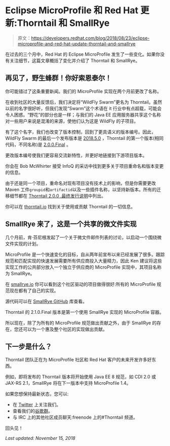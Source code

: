# Eclipse MicroProfile 和 Red Hat 更新:Thorntail 和 SmallRye

> 原文：<https://developers.redhat.com/blog/2018/08/23/eclipse-microprofile-and-red-hat-update-thorntail-and-smallrye>

在过去的三个月中，Red Hat 的 Eclipse MicroProfile 发生了一些变化。如果你没有关注细节，这篇文章概括了变化并介绍了 Thorntail 和 SmallRye。

## 再见了，野生蜂群！你好索恩泰尔！

你可能错过了这条重要新闻。我们的 MicroProfile 实现在两个月前更改了名称。

在收到社区的大量反馈后，我们决定将“WildFly Swarm”更名为 Thorntail。虽然以前的名字很好听，但我们发现“Swarm”这个术语在 it 行业中有点超载，可能会令人困惑。“野花”的部分也是一样；与我们的 Java EE 应用服务器共享这个名称对一些用户来说是混淆的来源，使他们认为这是 WildFly 的子项目。

有了这个名字，我们也改变了版本控制，回到了更具语义的版本编号。因此，WildFly Swarm 的最后一个发布版本是 [2018.5.0](http://wildfly-swarm.io/posts/announcing-wildfly-swarm-2018-5-0/) ，Thorntail 的第一个版本(相同代码，不同名称)是 [2.0.0.Final](http://wildfly-swarm.io/posts/announcing-thorntail-2-0-0-final/) 。

更改版本编号使我们更容易交流新特性，并更好地链接到下游项目版本。

你会在 Bob McWhirter 接受 InfoQ 的采访中找到更多关于项目重命名和版本变更的信息。

由于还是同一个项目，重命名对现有项目没有技术上的影响，但是你需要更改 Maven 工件`groupid`和`artifactid`以及一些插件名称，以坚持新版本。所有的迁移细节都在 [Thorntail 2.0.0 .最终发行说明](http://wildfly-swarm.io/posts/announcing-thorntail-2-0-0-final/)中列出。

你可以在 [thorntail.io](http://thorntail.io) 找到关于使用或贡献 Thorntail 的一切信息。

## SmallRye 来了，这是一个共享的微文件实现

几个月前，肯·芬尼根发起了一个关于微文件邮件列表的讨论，以启动一个围绕微文件实现的计划。

MicroProfile 是一个快速变化的目标，自从两年前宣布以来已经发展了很多。跟踪规范和匹配实现的快速发展需要所有供应商投入大量精力，因此 Ken 建议将这些实现工作的公共部分放入一个独立于供应商的 MicroProfile 实现中，其项目名称为 SmallRye。

在 [smallrye.io](https://www.smallrye.io/) 你可以看到这个社区驱动的项目做得很好:所有的 MicroProfile 规范现在都有了自己的实现。

源代码可以在 [SmallRye GitHub](https://github.com/smallrye) 库查看。

Thorntail 的 2.1.0.Final 版本是第一个使用 SmallRye 实现的 MicroProfile 容器。

所以现在，除了为所有的 MicroProfile 规范做出贡献之外，由于 SmallRye 的存在，您还可以为一个惠及整个社区的实现做出贡献。

## 下一步是什么？

Thorntail 团队正在为 MicroProfile 社区和 Red Hat 客户的未来开发许多好东西。

例如，即将发布的 Thorntail 版本将开始使用 Java EE 8 规范，如 CDI 2.0 或 JAX-RS 2.1，SmallRye 将在下一版本中支持 MicroProfile 1.4。

如果您想保持最新状态，您可以:

*   在 [Twitter](https://twitter.com/thorntail_io) 上关注我们。
*   查看我们的[谷歌群](https://groups.google.com/forum/#!forum/thorntail)。
*   与 IRC 上的其他社区成员聊天:freenode 上的#Thorntail 频道。

回头见！

*Last updated: November 15, 2018*